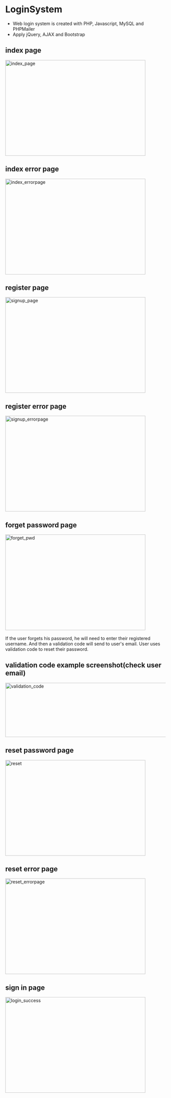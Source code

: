 # LoginSystem
- Web login system is created with PHP, Javascript, MySQL and PHPMailer
- Apply jQuery, AJAX and Bootstrap

## index page
<img width="440" height= "300" alt="index_page" src="https://user-images.githubusercontent.com/31462632/36927785-050cc672-1e4e-11e8-94aa-063b70e2c3f9.png">

## index error page
<img width="440" height= "300" alt="index_errorpage" src="https://user-images.githubusercontent.com/31462632/36928262-7cbb1080-1e52-11e8-9650-22d53bcd8403.png">

## register page
<img width="440" height= "300" alt="signup_page" src="https://user-images.githubusercontent.com/31462632/36928147-37b23c8a-1e51-11e8-9598-8ed7aa708bcf.png">

## register error page
<img width="440" height= "300" alt="signup_errorpage" src="https://user-images.githubusercontent.com/31462632/36929043-c4c401aa-1e59-11e8-9992-501f164f576f.png">

## forget password page
<img width="440" height = "300" alt="forget_pwd" src="https://user-images.githubusercontent.com/31462632/36929088-55dccb4a-1e5a-11e8-9bd1-05b7fa5b59df.png"><br><br>
If the user forgets his password, he will need to enter their registered username. And then a validation code will send to user's email. User uses validation code to reset their password.

## validation code example screenshot(check user email)
<img width="800" height="170" alt="validation_code" src="https://user-images.githubusercontent.com/31462632/36929413-361f64bc-1e5e-11e8-8ff9-3de6cbe98a0c.png">

## reset password page
<img width="440" height = "300" alt="reset" src="https://user-images.githubusercontent.com/31462632/36929213-b196f0a4-1e5b-11e8-99c1-1ecf9a14e5e3.png">

## reset error page
<img width="440" height = "300" alt="reset_errorpage" src="https://user-images.githubusercontent.com/31462632/36929506-62ea6dd8-1e5f-11e8-8ea7-fa8d612229f6.png">

## sign in page
<img width="440" height = "300" alt="login_success" src="https://user-images.githubusercontent.com/31462632/36929555-331ee18c-1e60-11e8-8ccb-2874a1a79442.png"><br>

##

